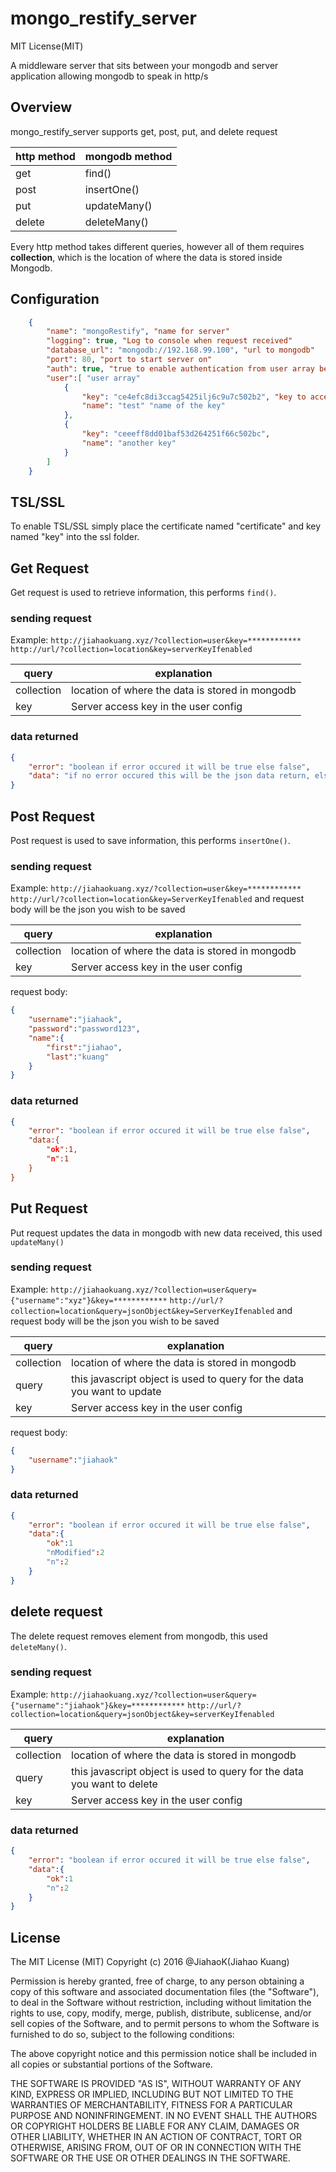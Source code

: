 # mongo_restify_server

MIT License(MIT)

A middleware server that sits between your mongodb and server application allowing mongodb to speak in http/s

## Overview

mongo_restify_server supports get, post, put, and delete request

|http method|mongodb method|
|---|---|
|get|find()|
|post|insertOne()|
|put|updateMany()|
|delete|deleteMany()|

Every http method takes different queries, however all of them requires **collection**, which is the location of where the data is stored inside  Mongodb.

## Configuration
        
``` json
    {
        "name": "mongoRestify", "name for server"
        "logging": true, "Log to console when request received"
        "database_url": "mongodb://192.168.99.100", "url to mongodb"
        "port": 80, "port to start server on"
        "auth": true, "true to enable authentication from user array below"
        "user":[ "user array"
            {
                "key": "ce4efc8di3ccag5425ilj6c9u7c502b2", "key to access server",
                "name": "test" "name of the key"
            },
            {
                "key": "ceeeff8dd01baf53d264251f66c502bc",
                "name": "another key"
            }
        ]
    }
```

## TSL/SSL

To enable TSL/SSL simply place the certificate named "certificate" and key named "key" into the ssl folder.

## Get Request

Get request is used to retrieve information, this performs `find()`.

### sending request

Example:
`http://jiahaokuang.xyz/?collection=user&key=************`
`http://url/?collection=location&key=serverKeyIfenabled`

|query|explanation|
|---|---|
|collection|location of where the data is stored in mongodb|
|key|Server access key in the user config|

### data returned
``` json
{
    "error": "boolean if error occured it will be true else false",
    "data": "if no error occured this will be the json data return, else it will be error message"
}
```

## Post Request

Post request is used to save information, this performs `insertOne()`.

### sending request

Example:
`http://jiahaokuang.xyz/?collection=user&key=************`
`http://url/?collection=location&key=ServerKeyIfenabled`
and request body will be the json you wish to be saved

|query|explanation|
|---|---|
|collection|location of where the data is stored in mongodb|
|key|Server access key in the user config|

request body:
``` json
{
    "username":"jiahaok",
    "password":"password123",
    "name":{
        "first":"jiahao",
        "last":"kuang"
    }
}
```

### data returned

``` json
{
    "error": "boolean if error occured it will be true else false",
    "data:{ 
        "ok":1,
        "n":1
    }
}
```

## Put Request

Put request updates the data in mongodb with new data received, this used `updateMany()`

### sending request

Example:
`http://jiahaokuang.xyz/?collection=user&query={"username":"xyz"}&key=************`
`http://url/?collection=location&query=jsonObject&key=ServerKeyIfenabled`
and request body will be the json you wish to be saved

|query|explanation|
|---|---|
|collection|location of where the data is stored in mongodb|
|query|this javascript object is used to query for the data you want to update|
|key|Server access key in the user config|

request body:
``` json
{
    "username":"jiahaok"
}
```

### data returned

``` json
{
    "error": "boolean if error occured it will be true else false",
    "data":{
        "ok":1
        "nModified":2
        "n":2
    }
}
```

## delete request 

The delete request removes element from mongodb, this used `deleteMany()`.

### sending request

Example:
`http://jiahaokuang.xyz/?collection=user&query={"username":"jiahaok"}&key=************`
`http://url/?collection=location&query=jsonObject&key=serverKeyIfenabled`

|query|explanation|
|---|---|
|collection|location of where the data is stored in mongodb|
|query|this javascript object is used to query for the data you want to delete|
|key|Server access key in the user config|

### data returned

``` json
{
    "error": "boolean if error occured it will be true else false",
    "data":{
        "ok":1
        "n":2
    }
}
```

## License
The MIT License (MIT)
Copyright (c) 2016 @JiahaoK(Jiahao Kuang)

Permission is hereby granted, free of charge, to any person obtaining a copy of this software and associated documentation files (the "Software"), to deal in the Software without restriction, including without limitation the rights to use, copy, modify, merge, publish, distribute, sublicense, and/or sell copies of the Software, and to permit persons to whom the Software is furnished to do so, subject to the following conditions:

The above copyright notice and this permission notice shall be included in all copies or substantial portions of the Software.

THE SOFTWARE IS PROVIDED "AS IS", WITHOUT WARRANTY OF ANY KIND, EXPRESS OR IMPLIED, INCLUDING BUT NOT LIMITED TO THE WARRANTIES OF MERCHANTABILITY, FITNESS FOR A PARTICULAR PURPOSE AND NONINFRINGEMENT. IN NO EVENT SHALL THE AUTHORS OR COPYRIGHT HOLDERS BE LIABLE FOR ANY CLAIM, DAMAGES OR OTHER LIABILITY, WHETHER IN AN ACTION OF CONTRACT, TORT OR OTHERWISE, ARISING FROM, OUT OF OR IN CONNECTION WITH THE SOFTWARE OR THE USE OR OTHER DEALINGS IN THE SOFTWARE.
